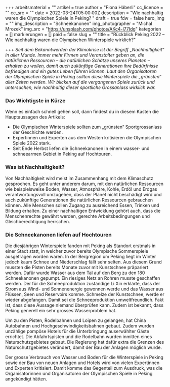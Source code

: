 +++
arbeitsmaterial = ""
artikel = true
author = "Fiona Häberli"
cc_licence = ""
cc_src = ""
date = 2022-03-24T05:00:00Z
description = "Wie nachhaltig waren die Olympischen Spiele in Peking? "
draft = true
fdw = false
hero_img = ""
img_description = "Schneekanonen"
img_photographer = "Michal Mrozek"
img_src = "https://unsplash.com/photos/AKc4-l77Idg"
kategorien = []
markierungen = []
paid = false
slug = ""
title = "Rückblick Peking 2022 – Wie nachhaltig waren die Olympischen Winterspiele wirklich?"

+++
_Seit dem Bekanntwerden der Klimakrise ist der Begriff „Nachhaltigkeit“ in aller Munde. Immer mehr Firmen und Veranstalter geben an, die natürlichen Ressourcen – die natürlichen Schätze unseres Planeten – erhalten zu wollen, damit auch zukünftige Generationen ihre Bedürfnisse befriedigen und ein gutes Leben führen können. Laut den Organisatoren der Olympischen Spiele in Peking sollten diese Winterspiele die „grünsten“ aller Zeiten werden. Wir blicken auf die vergangenen Spiele zurück und untersuchen, wie nachhaltig dieser sportliche Grossanlass wirklich war._

### Das Wichtigste in Kürze

Wenn es einfach schnell gehen soll, dann findest du in diesem Kasten die Hauptaussagen des Artikels:

* Die Olympischen Winterspiele sollten zum „grünsten“ Sportgrossanlass der Geschichte werden.
* Expertinnen und Experten aus dem Westen kritisieren die Olympischen Spiele 2022 stark.
* Seit Ende Herbst liefen die Schneekanonen in einem wasser- und schneearmen Gebiet in Peking auf Hochtouren.

### Was ist Nachhaltigkeit?

Von Nachhaltigkeit wird meist im Zusammenhang mit dem Klimaschutz gesprochen. Es geht unter anderem darum, mit den natürlichen Ressourcen wie beispielsweise Boden, Wasser, Atmosphäre, Kohle, Erdöl und Erdgas verantwortungsvoll umzugehen, dass der Planet nicht beschädigt wird und auch zukünftige Generationen die natürlichen Ressourcen gebrauchen können. Alle Menschen sollen Zugang zu ausreichend Essen, Trinken und Bildung erhalten. Zu einer nachhaltigen Entwicklung gehört auch, dass die Menschenrechte gewährt werden, gerechte Arbeitsbedingungen und Gleichberechtigung herrschen.

### Die Schneekanonen liefen auf Hochtouren

Die diesjährigen Winterspiele fanden mit Peking als Standort erstmals in einer Stadt statt, in welcher zuvor bereits Olympische Sommerspiele ausgetragen worden waren. In der Bergregion um Peking liegt im Winter jedoch kaum Schnee und Niederschlag fällt sehr selten. Aus diesem Grund mussten die Pisten bereits Monate zuvor mit Kunstschnee präpariert werden. Dafür wurde Wasser aus dem Tal auf den Berg zu den 180 Schneekanonen gepumpt. Ein riesiges Netz an Rohren musste geschaffen werden. Der für die Schneeproduktion zuständige Li Xin erklärte, dass der Strom aus Wind- und Sonnenenergie gewonnen werde und das Wasser aus Flüssen, Seen und Reservoirs komme. Schmelze der Kunstschnee, werde er wieder abgefangen. Damit sei die Schneeproduktion umweltfreundlich. Fakt ist, dass diese Aussage niemand überprüfen kann. Zudem ist bekannt, dass Peking generell ein sehr grosses Wasserproblem hat.

Um zu den Pisten, Rodelbahnen und Loipen zu gelangen, hat China Autobahnen und Hochgeschwindigkeitsbahnen gebaut. Zudem wurden unzählige pompöse Hotels für die Unterbringung auserwählter Gäste errichtet. Die Abfahrtspisten und die Rodelbahn wurden inmitten eines Naturschutzgebietes gebaut. Die Regierung hat dafür extra die Grenzen des Naturschutzgebietes verändert, damit der Bau der Anlagen möglich wurde.

Der grosse Verbrauch von Wasser und Boden für die Winterspiele in Peking sowie der Bau von neuen Anlagen und Hotels wird von vielen Expertinnen und Experten kritisiert. Damit komme das Gegenteil zum Ausdruck, was die Organisatorinnen und Organisatoren der Olympischen Spiele in Peking angekündigt hätten.